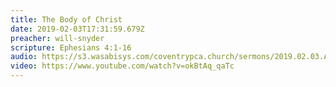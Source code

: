 ```yaml
---
title: The Body of Christ
date: 2019-02-03T17:31:59.679Z
preacher: will-snyder
scripture: Ephesians 4:1-16
audio: https://s3.wasabisys.com/coventrypca.church/sermons/2019.02.03.A The Body of Christ - Will Snyder - 2619038125379.mp3
video: https://www.youtube.com/watch?v=okBtAq_qaTc
---
```

